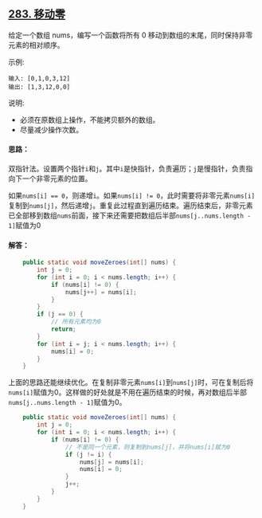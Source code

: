 ## [283. 移动零](https://leetcode-cn.com/problems/move-zeroes/description/)
给定一个数组 nums，编写一个函数将所有 0 移动到数组的末尾，同时保持非零元素的相对顺序。

示例:
```
输入: [0,1,0,3,12]
输出: [1,3,12,0,0]
```
说明:

* 必须在原数组上操作，不能拷贝额外的数组。
* 尽量减少操作次数。

#### 思路：
双指针法。设置两个指针`i`和`j`。其中`i`是快指针，负责遍历；`j`是慢指针，负责指向下一个非零元素的位置。

如果`nums[i] == 0`，则递增`i`。如果`nums[i] != 0`，此时需要将非零元素`nums[i]`复制到`nums[j]`，然后递增`j`。重复此过程直到遍历结束。遍历结束后，非零元素已全部移到数组`nums`前面，接下来还需要把数组后半部`nums[j..nums.length - 1]`赋值为0

#### 解答：
```Java
    public static void moveZeroes(int[] nums) {
        int j = 0;
        for (int i = 0; i < nums.length; i++) {
            if (nums[i] != 0) {
                nums[j++] = nums[i];
            }
        }
        if (j == 0) {
            // 所有元素均为0
            return;
        }
        for (int i = j; i < nums.length; i++) {
            nums[i] = 0;
        }
    }
```

上面的思路还能继续优化。在复制非零元素`nums[i]`到`nums[j]`时，可在复制后将`nums[i]`赋值为0。这样做的好处就是不用在遍历结束的时候，再对数组后半部`nums[j..nums.length - 1]`赋值为0。

```Java
    public static void moveZeroes(int[] nums) {
        int j = 0;
        for (int i = 0; i < nums.length; i++) {
            if (nums[i] != 0) {
                // 不是同一个元素，则复制到nums[j]，并将nums[i]赋为0
                if (j != i) {
                    nums[j] = nums[i];
                    nums[i] = 0;
                }
                j++;
            }
        }
    }
```
